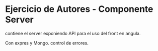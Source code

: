 # Ejercicio de Autores - Componente Server

 contiene el server exponiendo API para el uso del front en angula.

 Con expres y Mongo.  control de errores.